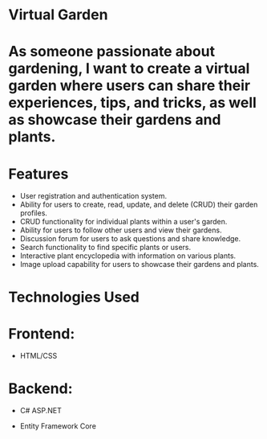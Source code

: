# Virtual Garden
# As someone passionate about gardening, I want to create a virtual garden where users can share their experiences, tips, and tricks, as well as showcase their gardens and plants.
# Features
* User registration and authentication system.
* Ability for users to create, read, update, and delete (CRUD) their garden profiles.
* CRUD functionality for individual plants within a user's garden.
* Ability for users to follow other users and view their gardens.
* Discussion forum for users to ask questions and share knowledge.
* Search functionality to find specific plants or users.
* Interactive plant encyclopedia with information on various plants.
* Image upload capability for users to showcase their gardens and plants.


# Technologies Used

# Frontend:

* HTML/CSS 

# Backend:

* C# ASP.NET

* Entity Framework Core 
